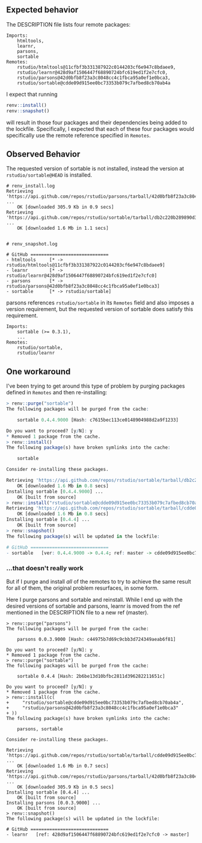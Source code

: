 ## Expected behavior

The DESCRIPTION file lists four remote packages:

```
Imports:
    htmltools,
    learnr,
    parsons,
    sortable
Remotes: 
    rstudio/htmltools@11cfbf3b331387922c0144203cf6e947c8bdaee9,
    rstudio/learnr@428d9af1506447f68890724bfc619ed1f2e7cfc0,
    rstudio/parsons@42d0bfb8f23a3c8048cc4c1fbca95a0ef1e0bca3,
    rstudio/sortable@cdde09d915ee0bc73353b079c7afbed8cb70ab4a
```

I expect that running 

```r
renv::install()
renv::snapshot()
```

will result in those four packages and their dependencies being added to the lockfile. Specifically, I expected that each of these four packages would specifically use the remote reference specified in `Remotes`.

## Observed Behavior

The requested version of sortable is not installed, instead the version at `rstudio/sortable@HEAD` is installed.

```
# renv_install.log
Retrieving 'https://api.github.com/repos/rstudio/parsons/tarball/42d0bfb8f23a3c8048cc4c1fbca95a0ef1e0bca3' ...
	OK [downloaded 305.9 Kb in 0.9 secs]
Retrieving 'https://api.github.com/repos/rstudio/sortable/tarball/db2c220b289890d3cd65efcf3a0ab682681e2989' ...
	OK [downloaded 1.6 Mb in 1.1 secs]
	
```

```
# renv_snapshot.log

# GitHub =============================
- htmltools     [* -> rstudio/htmltools@11cfbf3b331387922c0144203cf6e947c8bdaee9]
- learnr        [* -> rstudio/learnr@428d9af1506447f68890724bfc619ed1f2e7cfc0]
- parsons       [* -> rstudio/parsons@42d0bfb8f23a3c8048cc4c1fbca95a0ef1e0bca3]
- sortable      [* -> rstudio/sortable]
```

parsons references `rstudio/sortable` in its `Remotes` field and also imposes a version requirement, but the requested version of sortable does satisfy this requirement.

```
Imports:
    sortable (>= 0.3.1),
    ...
Remotes: 
    rstudio/sortable,
    rstudio/learnr
```

## One workaround

I've been trying to get around this type of problem by purging packages defined in `Remotes` and then re-installing:

```r
> renv::purge("sortable")
The following packages will be purged from the cache:

	sortable 0.4.4.9000 [Hash: c7615bec113ce0148904988d2a9f1233]

Do you want to proceed? [y/N]: y
* Removed 1 package from the cache.
> renv::install()
The following package(s) have broken symlinks into the cache:

	sortable

Consider re-installing these packages.

Retrieving 'https://api.github.com/repos/rstudio/sortable/tarball/db2c220b289890d3cd65efcf3a0ab682681e2989' ...
	OK [downloaded 1.6 Mb in 0.8 secs]
Installing sortable [0.4.4.9000] ...
	OK [built from source]
> renv::install("rstudio/sortable@cdde09d915ee0bc73353b079c7afbed8cb70ab4a")
Retrieving 'https://api.github.com/repos/rstudio/sortable/tarball/cdde09d915ee0bc73353b079c7afbed8cb70ab4a' ...
	OK [downloaded 1.6 Mb in 0.8 secs]
Installing sortable [0.4.4] ...
	OK [built from source]
> renv::snapshot()
The following package(s) will be updated in the lockfile:

# GitHub =============================
- sortable   [ver: 0.4.4.9000 -> 0.4.4; ref: master -> cdde09d915ee0bc73353b079c7afbed8cb70ab4a; sha: db2c220b -> cdde09d9]
```

### ...that doesn't really work

But if I purge and install _all_ of the remotes to try to achieve the same result for all of them, the original problem resurfaces, in some form.

Here I purge parsons and sortable and reinstall. While I end up with the desired versions of sortable and parsons, learnr is moved from the ref mentioned in the DESCRIPTION file to a new ref (master).

```
> renv::purge("parsons")
The following packages will be purged from the cache:

	parsons 0.0.3.9000 [Hash: c44975b7d69c9cbb3d724349aeab6f81]

Do you want to proceed? [y/N]: y
* Removed 1 package from the cache.
> renv::purge("sortable")
The following packages will be purged from the cache:

	sortable 0.4.4 [Hash: 2b6be13d10bfbc2811d396282211651c]

Do you want to proceed? [y/N]: y
* Removed 1 package from the cache.
> renv::install(c(
+     "rstudio/sortable@cdde09d915ee0bc73353b079c7afbed8cb70ab4a",
+     "rstudio/parsons@42d0bfb8f23a3c8048cc4c1fbca95a0ef1e0bca3"
+ ))
The following package(s) have broken symlinks into the cache:

	parsons, sortable

Consider re-installing these packages.

Retrieving 'https://api.github.com/repos/rstudio/sortable/tarball/cdde09d915ee0bc73353b079c7afbed8cb70ab4a' ...
	OK [downloaded 1.6 Mb in 0.7 secs]
Retrieving 'https://api.github.com/repos/rstudio/parsons/tarball/42d0bfb8f23a3c8048cc4c1fbca95a0ef1e0bca3' ...
	OK [downloaded 305.9 Kb in 0.5 secs]
Installing sortable [0.4.4] ...
	OK [built from source]
Installing parsons [0.0.3.9000] ...
	OK [built from source]
> renv::snapshot()
The following package(s) will be updated in the lockfile:

# GitHub =============================
- learnr   [ref: 428d9af1506447f68890724bfc619ed1f2e7cfc0 -> master]
```
